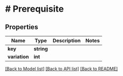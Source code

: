 # # Prerequisite

## Properties

Name | Type | Description | Notes
------------ | ------------- | ------------- | -------------
**key** | **string** |  |
**variation** | **int** |  |

[[Back to Model list]](../../README.md#models) [[Back to API list]](../../README.md#endpoints) [[Back to README]](../../README.md)

